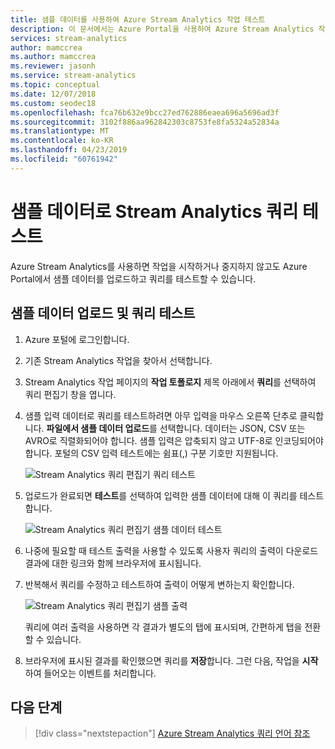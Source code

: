 ```yaml
---
title: 샘플 데이터를 사용하여 Azure Stream Analytics 작업 테스트
description: 이 문서에서는 Azure Portal을 사용하여 Azure Stream Analytics 작업을 테스트하고, 입력을 샘플링하고, 샘플 데이터를 업로드하는 방법을 설명합니다.
services: stream-analytics
author: mamccrea
ms.author: mamccrea
ms.reviewer: jasonh
ms.service: stream-analytics
ms.topic: conceptual
ms.date: 12/07/2018
ms.custom: seodec18
ms.openlocfilehash: fca76b632e9bcc27ed762886eaea696a5696ad3f
ms.sourcegitcommit: 3102f886aa962842303c8753fe8fa5324a52834a
ms.translationtype: MT
ms.contentlocale: ko-KR
ms.lasthandoff: 04/23/2019
ms.locfileid: "60761942"
---
```

# <a name="test-a-stream-analytics-query-with-sample-data"></a>샘플 데이터로 Stream Analytics 쿼리 테스트

Azure Stream Analytics를 사용하면 작업을 시작하거나 중지하지 않고도 Azure Portal에서 샘플 데이터를 업로드하고 쿼리를 테스트할 수 있습니다.

## <a name="upload-sample-data-and-test-the-query"></a>샘플 데이터 업로드 및 쿼리 테스트

1. Azure 포털에 로그인합니다. 

2. 기존 Stream Analytics 작업을 찾아서 선택합니다.

3. Stream Analytics 작업 페이지의 **작업 토폴로지** 제목 아래에서 **쿼리**를 선택하여 쿼리 편집기 창을 엽니다. 

4. 샘플 입력 데이터로 쿼리를 테스트하려면 아무 입력을 마우스 오른쪽 단추로 클릭합니다.  **파일에서 샘플 데이터 업로드**를 선택합니다. 데이터는 JSON, CSV 또는 AVRO로 직렬화되어야 합니다. 샘플 입력은 압축되지 않고 UTF-8로 인코딩되어야 합니다. 포털의 CSV 입력 테스트에는 쉼표(,) 구분 기호만 지원됩니다.

    ![Stream Analytics 쿼리 편집기 쿼리 테스트](media/stream-analytics-test-query/stream-analytics-test-query-editor-upload.png)

5. 업로드가 완료되면 **테스트**를 선택하여 입력한 샘플 데이터에 대해 이 쿼리를 테스트합니다.

    ![Stream Analytics 쿼리 편집기 샘플 데이터 테스트](media/stream-analytics-test-query/stream-analytics-test-query-editor-test.png)

6. 나중에 필요할 때 테스트 출력을 사용할 수 있도록 사용자 쿼리의 출력이 다운로드 결과에 대한 링크와 함께 브라우저에 표시됩니다. 

7. 반복해서 쿼리를 수정하고 테스트하여 출력이 어떻게 변하는지 확인합니다.

   ![Stream Analytics 쿼리 편집기 샘플 출력](media/stream-analytics-test-query/stream-analytics-test-query-editor-samples-output.png)

   쿼리에 여러 출력을 사용하면 각 결과가 별도의 탭에 표시되며, 간편하게 탭을 전환할 수 있습니다.

8. 브라우저에 표시된 결과를 확인했으면 쿼리를 **저장**합니다. 그런 다음, 작업을 **시작**하여 들어오는 이벤트를 처리합니다.

## <a name="next-steps"></a>다음 단계
> [!div class="nextstepaction"]
> [Azure  Stream Analytics 쿼리 언어 참조](https://msdn.microsoft.com/library/azure/dn834998.aspx)
